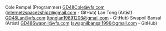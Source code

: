Cole Rempel (Programmer) GD48Cole@vfs.com (internetzspacezshipz@gmail.com - GitHub)
Lan Tong (Artist) GD48Lan@vfs.com (tonglan19891206@gmail.com - GitHub) 
Swapnil Bansal (Artist) GD48Swapnil@vfs.com (swapnilbansal1996@gmail.com - GitHub)